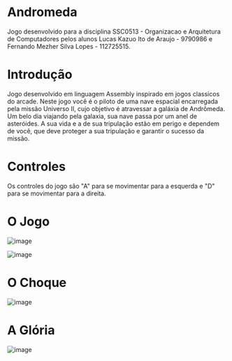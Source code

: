 # Andromeda
Jogo desenvolvido para a disciplina SSC0513 - Organizacao e Arquitetura de Computadores pelos alunos Lucas Kazuo Ito de Araujo - 9790986 e Fernando Mezher Silva Lopes - 112725515.

# Introdução
Jogo desenvolvido em linguagem Assembly inspirado em jogos classicos do arcade.
Neste jogo você é o piloto de uma nave espacial encarregada pela missão Universo II, cujo objetivo é atravessar a galáxia de Andrômeda. Um belo dia viajando pela galaxia, sua nave passa por um anel de asteróides. A sua vida e a de sua tripulação estão em perigo e dependem de você, que deve proteger a sua tripulação e garantir o sucesso da missão.

# Controles
Os controles do jogo são "A" para se movimentar para a esquerda e "D" para se movimentar para a direita.

# O Jogo
![image](https://user-images.githubusercontent.com/85579733/208329200-ba8673dd-66d0-4d5f-a1da-6da073360427.png)

![image](https://user-images.githubusercontent.com/85579733/208329239-e9618b9c-78f6-46e3-ab2d-e3f104062a64.png)

# O Choque
![image](https://user-images.githubusercontent.com/85579733/208329261-abd20272-78b9-4cf9-b3ac-1e2bee7c5f36.png)

# A Glória
![image](https://user-images.githubusercontent.com/85579733/208329568-3cc676d7-7f9a-435a-bfba-324b0072c8ff.png)
